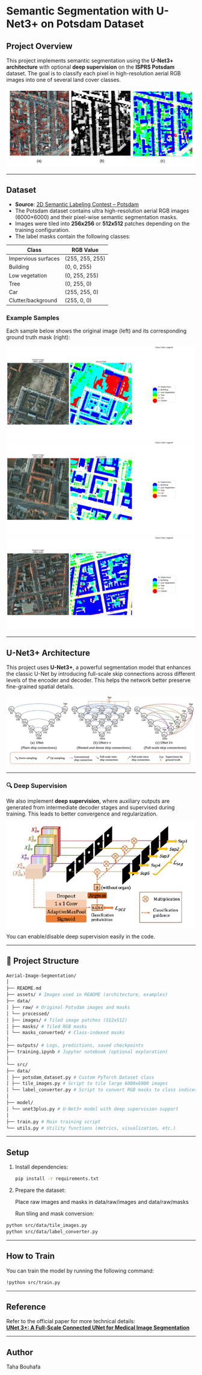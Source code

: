 # Semantic Segmentation with U-Net3+ on Potsdam Dataset

## Project Overview

This project implements semantic segmentation using the **U-Net3+ architecture** with optional **deep supervision** on the **ISPRS Potsdam** dataset. The goal is to classify each pixel in high-resolution aerial RGB images into one of several land cover classes.

![Potsdam Overview](https://github.com/Taha-bouhafa1/Aerial-Image-Segmentation/blob/main/assets/potsdam.png)

---

## Dataset

- **Source**: [2D Semantic Labeling Contest – Potsdam](https://www.isprs.org/education/benchmarks/UrbanSemLab/2d-sem-label-potsdam.aspx)
- The Potsdam dataset contains ultra high-resolution aerial RGB images (6000×6000) and their pixel-wise semantic segmentation masks.
- Images were tiled into **256x256** or **512x512** patches depending on the training configuration.
- The label masks contain the following classes:

| Class               | RGB Value         |
|---------------------|-------------------|
| Impervious surfaces | (255, 255, 255)   |
| Building            | (0, 0, 255)       |
| Low vegetation      | (0, 255, 255)     |
| Tree                | (0, 255, 0)       |
| Car                 | (255, 255, 0)     |
| Clutter/background  | (255, 0, 0)       |

### Example Samples

Each sample below shows the original image (left) and its corresponding ground truth mask (right):

![Image1](https://github.com/Taha-bouhafa1/Aerial-Image-Segmentation/blob/main/assets/image1.jpg)  
![Image2](https://github.com/Taha-bouhafa1/Aerial-Image-Segmentation/blob/main/assets/image2.jpg)  
![Image3](https://github.com/Taha-bouhafa1/Aerial-Image-Segmentation/blob/main/assets/image3.jpg)  

---

## U-Net3+ Architecture

This project uses **U-Net3+**, a powerful segmentation model that enhances the classic U-Net by introducing full-scale skip connections across different levels of the encoder and decoder. This helps the network better preserve fine-grained spatial details.

![U-Net3+ Architecture](https://github.com/Taha-bouhafa1/Aerial-Image-Segmentation/blob/main/assets/unet3%2B.png)

---

### 🔍 Deep Supervision 

We also implement **deep supervision**, where auxiliary outputs are generated from intermediate decoder stages and supervised during training. This leads to better convergence and regularization.

![Deep Supervision](https://github.com/Taha-bouhafa1/Aerial-Image-Segmentation/blob/main/assets/Deep%20Supervision.png)

You can enable/disable deep supervision easily in the code.

---

## 📁 Project Structure

```bash
Aerial-Image-Segmentation/
│
├── README.md
├── assets/ # Images used in README (architecture, examples)
├── data/
│ ├── raw/ # Original Potsdam images and masks
│ └── processed/
│ ├── images/ # Tiled image patches (512x512)
│ ├── masks/ # Tiled RGB masks
│ └── masks_converted/ # Class-indexed masks
│
├── outputs/ # Logs, predictions, saved checkpoints
├── training.ipynb # Jupyter notebook (optional exploration)
│
└── src/
├── data/
│ ├── potsdam_dataset.py # Custom PyTorch Dataset class
│ ├── tile_images.py # Script to tile large 6000x6000 images
│ └── label_converter.py # Script to convert RGB masks to class indices
│
├── model/
│ └── unet3plus.py # U-Net3+ model with deep supervision support
│
├── train.py # Main training script
└── utils.py # Utility functions (metrics, visualization, etc.)

```


---

## Setup

1. Install dependencies:
   ```bash
   pip install -r requirements.txt
2. Prepare the dataset:

   Place raw images and masks in data/raw/images and data/raw/masks

   Run tiling and mask conversion:
   
```bash
python src/data/tile_images.py
python src/data/label_converter.py
```
---

##  How to Train

You can train the model by running the following command:

```bash
!python src/train.py
```
---

##  Reference

Refer to the official paper for more technical details:  
[**UNet 3+: A Full-Scale Connected UNet for Medical Image Segmentation**](https://arxiv.org/pdf/2004.08790)  

---
## Author
Taha Bouhafa
